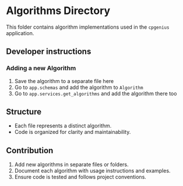 # Algorithms Directory

This folder contains algorithm implementations used in the `cpgenius` application.

## Developer instructions

### Adding a new Algorithm

1. Save the algorithm to a separate file here
2. Go to `app.schemas` and add the algorithm to `Algorithm`
3. Go to `app.services.get_algorithms` and add the algorithm there too

## Structure

- Each file represents a distinct algorithm.
- Code is organized for clarity and maintainability.

## Contribution

1. Add new algorithms in separate files or folders.
2. Document each algorithm with usage instructions and examples.
3. Ensure code is tested and follows project conventions.
